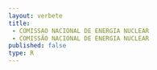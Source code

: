 ```yaml
---
layout: verbete
title:
 - COMISSAO NACIONAL DE ENERGIA NUCLEAR
 - COMISSÃO NACIONAL DE ENERGIA NUCLEAR
published: false
type: R
---
```


